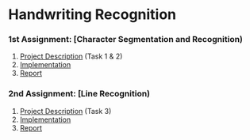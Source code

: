 # Handwriting Recognition


### 1st Assignment: [Character Segmentation and Recognition)
1. [Project Description]() (Task 1 & 2)
2. [Implementation]()
3. [Report]()
### 2nd Assignment: [Line Recognition)
1. [Project Description]() (Task 3)
2. [Implementation]()
3. [Report]()

